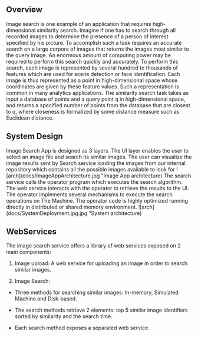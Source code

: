 ## Overview
Image search is one example of an application that requires high-dimensional similarity search. Imagine if one has to search through all recorded images to determine the presence of a person of interest specified by his picture. To accomplish such a task requires an accurate search on a large corpora of images that returns the images most similar to the query image. An enormous amount of computing power may be required to perform this search quickly and accurately. 
To perform this search, each image is represented by several hundred to thousands of features which are used for scene detection or face identification. Each image is thus represented as a point in high-dimensional space whose coordinates are given by these feature values. Such a representation is common in many analytics applications. The similarity search task takes as input a database of points and a query point q in high-dimensional space, and returns a specified number of points from the database that are closest to q, where closeness is formalized by some distance measure such as Euclidean distance.


## System Design

Image Search App is designed as 3 layers.  The UI layer enables the user to select an image file and search its similar images. The user can visualize the image results sent by Search service loading the images from our internal repository which contains all the possible images available to look for
![arch](docs/ImageAppArchitecture.jpg "Image App architecture)
The search service calls the operator program which executes the search algorithm. The web service interacts with the operator to retrieve the results to the UI. The operator implements several mechanisms to execute the search operations on The Machine.
The operator code is highly optimized running directly in distributed or shared memory environment.
![arch](docs/SystemDeployment.jpg.jpg "System architecture)

## WebServices
The image search service offers a library of web services exposed on 2 main components:  

1. Image upload: A web service for uploading an image in order to search similar images.

2. Image Search: 
-	Three methods for searching similar images: In-memory, Simulated Machine and Disk-based.

-	The search methods retrieve 2 elements: top 5 similar image identifiers sorted by similarity and the search time.

-	Each search method exposes a separated web service.



